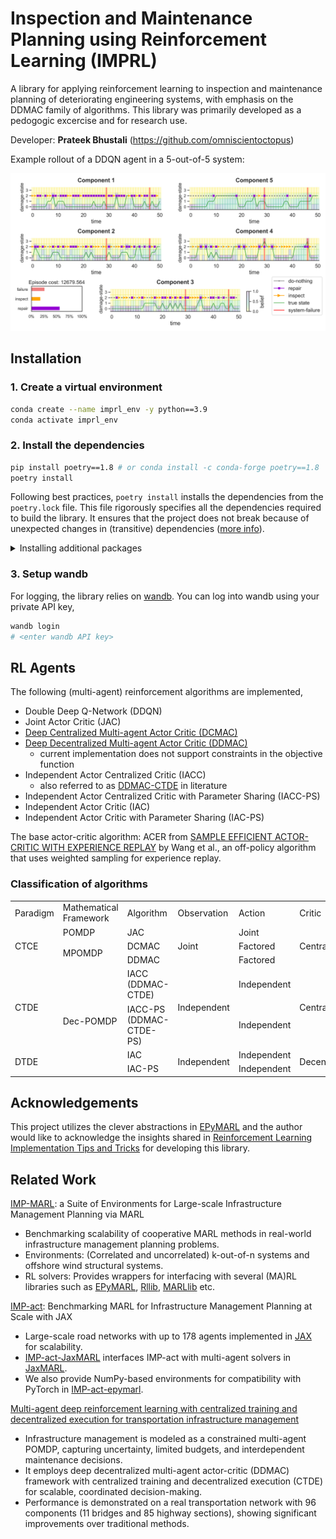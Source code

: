 # Inspection and Maintenance Planning using Reinforcement Learning (IMPRL) 

A library for applying reinforcement learning to inspection and maintenance planning of deteriorating engineering systems, with emphasis on the DDMAC family of algorithms. This library was primarily developed as a pedogogic excercise and for research use.

Developer: **Prateek Bhustali** (https://github.com/omniscientoctopus)

Example rollout of a DDQN agent in a 5-out-of-5 system:

![](examples/rollout-hard-5-of-5-DDQN.png)

## Installation

### 1. Create a virtual environment

```bash
conda create --name imprl_env -y python==3.9
conda activate imprl_env
```

### 2. Install the dependencies

```bash
pip install poetry==1.8 # or conda install -c conda-forge poetry==1.8
poetry install
```

Following best practices, `poetry install` installs the dependencies from the `poetry.lock` file. This file rigorously specifies all the dependencies required to build the library. It ensures that the project does not break because of unexpected changes in (transitive) dependencies ([more info](https://python-poetry.org/docs/basic-usage/#installing-with-poetrylock)).

<details>
<summary>Installing additional packages</summary>

You can them add via `poetry add` ([official docs](https://python-poetry.org/docs/cli/#add)) in the command line. 

For example, to install [Jupyter notebook](https://pypi.org/project/notebook/),

```bash 
# Allow >=7.1.2, <8.0.0 versions
poetry add notebook@^7.1.2
```
This will resolve the package dependencies (and adjust versions of transitive dependencies if necessary) and install the package. If the package dependency cannot be resolved, try to relax the package version and try again.
</details>

### 3. Setup wandb

For logging, the library relies on [wandb](https://wandb.ai). You can log into wandb using your private API key, 

```bash
wandb login
# <enter wandb API key>
```

## RL Agents

The following (multi-agent) reinforcement algorithms are implemented,
  - Double Deep Q-Network (DDQN)
  - Joint Actor Critic (JAC)
  - [Deep Centralized Multi-agent Actor Critic (DCMAC)](https://www.sciencedirect.com/science/article/abs/pii/S0951832018313309)
  - [Deep Decentralized Multi-agent Actor Critic (DDMAC)](https://www.sciencedirect.com/science/article/abs/pii/S095183202100106X)
    - current implementation does not support constraints in the objective function
  - Independent Actor Centralized Critic (IACC)
    - also referred to as [DDMAC-CTDE](https://arxiv.org/abs/2401.12455) in literature
  - Independent Actor Centralized Critic with Parameter Sharing (IACC-PS)
  - Independent Actor Critic (IAC)
  - Independent Actor Critic with Parameter Sharing (IAC-PS)

The base actor-critic algorithm: ACER from [SAMPLE EFFICIENT ACTOR-CRITIC WITH EXPERIENCE REPLAY](https://arxiv.org/pdf/1611.01224.pdf) by Wang et al., an off-policy algorithm that uses weighted sampling for experience replay.

### Classification of algorithms

<div class="tg-wrap"><table class="tg">
<tbody>
  <tr>
    <td class="tg-8bgf">Paradigm</td>
    <td class="tg-8bgf">Mathematical<br>Framework</td>
    <td class="tg-8bgf">Algorithm</td>
    <td class="tg-8bgf">Observation</td>
    <td class="tg-8bgf">Action</td>
    <td class="tg-8bgf">Critic</td>
    <td class="tg-8bgf">Actor <br></td>
  </tr>
  <tr>
    <td class="tg-9wq8" rowspan="3">CTCE</td>
    <td class="tg-9wq8">POMDP</td>
    <td class="tg-g7sd">JAC</td>
    <td class="tg-9wq8" rowspan="3">Joint</td>
    <td class="tg-9wq8">Joint</td>
    <td class="tg-9wq8" rowspan="3">Centralized</td>
    <td class="tg-9wq8">Shared</td>
  </tr>
  <tr>
    <td class="tg-9wq8" rowspan="2"><span style="font-weight:400;font-style:normal">MPOMDP</span></td>
    <td class="tg-g7sd">DCMAC</td>
    <td class="tg-9wq8">Factored</td>
    <td class="tg-9wq8">Shared</td>
  </tr>
  <tr>
    <td class="tg-g7sd">DDMAC</td>
    <td class="tg-9wq8">Factored</td>
    <td class="tg-9wq8">Independent</td>
  </tr>
  <tr>
    <td class="tg-9wq8" rowspan="2">CTDE</td>
    <td class="tg-9wq8" rowspan="4">Dec-POMDP</td>
    <td class="tg-g7sd">IACC (DDMAC-CTDE)</td>
    <td class="tg-9wq8" rowspan="2">Independent</td>
    <td class="tg-9wq8">Independent</td>
    <td class="tg-9wq8" rowspan="2">Centralized</td>
    <td class="tg-9wq8"><span style="font-weight:400;font-style:normal">Independent</span></td>
  </tr>
  <tr>
    <td class="tg-g7sd">IACC-PS (DDMAC-CTDE-PS)</td>
    <td class="tg-9wq8">Independent</td>
    <td class="tg-9wq8">Shared</td>
  </tr>
  <tr>
    <td class="tg-9wq8" rowspan="2">DTDE</td>
    <td class="tg-g7sd">IAC</td>
    <td class="tg-9wq8" rowspan="2"><span style="font-weight:400;font-style:normal">Independent</span></td>
    <td class="tg-9wq8">Independent</td>
    <td class="tg-9wq8" rowspan="2">Decentralized</td>
    <td class="tg-9wq8"><span style="font-weight:400;font-style:normal">Independent</span></td>
  </tr>
  <tr>
    <td class="tg-g7sd">IAC-PS</td>
    <td class="tg-9wq8">Independent</td>
    <td class="tg-9wq8">Shared</td>
  </tr>
</tbody>
</table></div>



## Acknowledgements

This project utilizes the clever abstractions in [EPyMARL](https://github.com/uoe-agents/epymarl) and the author would like to acknowledge the insights shared in [Reinforcement Learning Implementation Tips and Tricks](https://agents-lab.org/blog/reinforcement-learning-implementation-tricks/) for developing this library.


## Related Work

[IMP-MARL](https://github.com/moratodpg/imp_marl): a Suite of Environments for Large-scale Infrastructure Management Planning via MARL
  - Benchmarking scalability of cooperative MARL methods in real-world infrastructure management planning problems.
  - Environments: (Correlated and uncorrelated) k-out-of-n systems and offshore wind structural systems.
  - RL solvers: Provides wrappers for interfacing with several (MA)RL libraries such as [EPyMARL](https://github.com/uoe-agents/epymarl), [Rllib](imp_marl/imp_wrappers/examples/rllib/rllib_example.py), [MARLlib](imp_marl/imp_wrappers/marllib/marllib_wrap_ma_struct.py) etc.

[IMP-act](https://github.com/AI-for-Infrastructure-Management/imp-act): Benchmarking MARL for Infrastructure Management Planning at Scale with JAX
  - Large-scale road networks with up to 178 agents implemented in [JAX](https://jax.readthedocs.io/en/latest/) for scalability.
  - [IMP-act-JaxMARL](https://github.com/AI-for-Infrastructure-Management/imp-act-JaxMARL) interfaces IMP-act with multi-agent solvers in [JaxMARL](https://github.com/FLAIROx/JaxMARL).
  -  We also provide NumPy-based environments for compatibility with PyTorch in [IMP-act-epymarl](https://github.com/AI-for-Infrastructure-Management/imp-act-epymarl).

[Multi-agent deep reinforcement learning with centralized training and decentralized execution for transportation infrastructure management](https://arxiv.org/abs/2401.12455)
- Infrastructure management is modeled as a constrained multi-agent POMDP, capturing uncertainty, limited budgets, and interdependent maintenance decisions.
- It employs deep decentralized multi-agent actor-critic (DDMAC) framework with centralized training and decentralized execution (CTDE) for scalable, coordinated decision-making.
- Performance is demonstrated on a real transportation network with 96 components (11 bridges and 85 highway sections), showing significant improvements over traditional methods.
